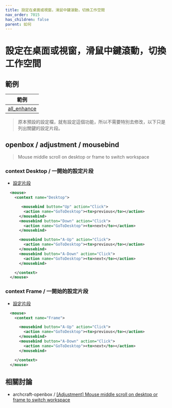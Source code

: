 ```yaml
---
title: 設定在桌面或視窗，滑鼠中鍵滾動，切換工作空間
nav_order: 7015
has_children: false
parent: 如何
---
```



# 設定在桌面或視窗，滑鼠中鍵滾動，切換工作空間


## 範例


| 範例 |
| --- |
| [all_enhance](https://github.com/samwhelp/note-about-openbox/tree/gh-pages/_demo/sample/mousebind-adjustment/openbox/3.6.1/all_enhance) |

> 原本預設的設定檔，就有設定這個功能，所以不需要特別去修改，以下只是列出關鍵的設定片段。


## openbox / adjustment / mousebind

> Mouse middle scroll on desktop or frame to switch workspace

### context Desktop / 一開始的設定片段

* [設定片段](https://github.com/samwhelp/note-about-openbox/blob/gh-pages/_demo/sample/mousebind-adjustment/openbox/3.6.1/mouse_middle_scroll_on_desktop_or_frame_to_switch_workspace/asset/orginal/rc.xml#L353-L358)

``` xml
  <mouse>
    <context name="Desktop">

       <mousebind button="Up" action="Click">
        <action name="GoToDesktop"><to>previous</to></action>
      </mousebind>
      <mousebind button="Down" action="Click">
        <action name="GoToDesktop"><to>next</to></action>
      </mousebind>

      <mousebind button="A-Up" action="Click">
        <action name="GoToDesktop"><to>previous</to></action>
      </mousebind>
      <mousebind button="A-Down" action="Click">
        <action name="GoToDesktop"><to>next</to></action>
      </mousebind>

    </context>
  </mouse>
```




### context Frame / 一開始的設定片段

* [設定片段](https://github.com/samwhelp/note-about-openbox/blob/gh-pages/_demo/sample/mousebind-adjustment/openbox/3.6.1/mouse_middle_scroll_on_desktop_or_frame_to_switch_workspace/asset/orginal/rc.xml#L563-L575)

``` xml
  <mouse>
    <context name="Frame">

      <mousebind button="A-Up" action="Click">
        <action name="GoToDesktop"><to>previous</to></action>
      </mousebind>
      <mousebind button="A-Down" action="Click">
        <action name="GoToDesktop"><to>next</to></action>
      </mousebind>

    </context>
  </mouse>
```


## 相關討論

* archcraft-openbox / [[Adjustment] Mouse middle scroll on desktop or frame to switch workspace](https://github.com/archcraft-os/archcraft-openbox/issues/11)

